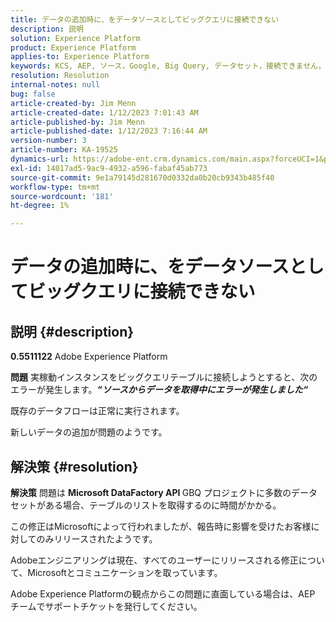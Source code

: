 ```yaml
---
title: データの追加時に、をデータソースとしてビッグクエリに接続できない
description: 説明
solution: Experience Platform
product: Experience Platform
applies-to: Experience Platform
keywords: KCS, AEP, ソース，Google, Big Query, データセット，接続できません，データソース，データの追加，Adobe Experience Platform, FAQ
resolution: Resolution
internal-notes: null
bug: false
article-created-by: Jim Menn
article-created-date: 1/12/2023 7:01:43 AM
article-published-by: Jim Menn
article-published-date: 1/12/2023 7:16:44 AM
version-number: 3
article-number: KA-19525
dynamics-url: https://adobe-ent.crm.dynamics.com/main.aspx?forceUCI=1&pagetype=entityrecord&etn=knowledgearticle&id=e5fa61f4-4692-ed11-aad1-6045bd0065f9
exl-id: 14017ad5-9ac9-4932-a596-fabaf45ab773
source-git-commit: 9e1a79145d281670d0332da0b20cb9343b485f40
workflow-type: tm+mt
source-wordcount: '181'
ht-degree: 1%

---
```


# データの追加時に、をデータソースとしてビッグクエリに接続できない

## 説明 {#description}


<b>0.5511122</b>
Adobe Experience Platform

<b>問題</b>
実稼動インスタンスをビッグクエリテーブルに接続しようとすると、次のエラーが発生します。<b>*“</b><b>ソースからデータを取得中にエラーが発生しました</b><b>“</b>*

既存のデータフローは正常に実行されます。

新しいデータの追加が問題のようです。


## 解決策 {#resolution}


<b>解決策</b>
問題は <b>Microsoft DataFactory API </b>GBQ プロジェクトに多数のデータセットがある場合、テーブルのリストを取得するのに時間がかかる。

この修正はMicrosoftによって行われましたが、報告時に影響を受けたお客様に対してのみリリースされたようです。

Adobeエンジニアリングは現在、すべてのユーザーにリリースされる修正について、Microsoftとコミュニケーションを取っています。

Adobe Experience Platformの観点からこの問題に直面している場合は、AEP チームでサポートチケットを発行してください。
